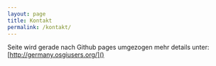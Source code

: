 ```yaml
---
layout: page
title: Kontakt
permalink: /kontakt/
---
```


Seite wird gerade nach Github pages umgezogen mehr details unter:
[http://germany.osgiusers.org/]()
